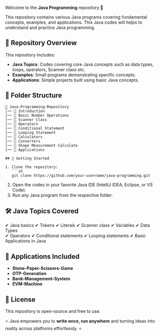 Welcome to the **Java Programming** repository 🍵

This repository contains various Java programs covering fundamental concepts, examples, and applications.
This Java codes will helps to understand and practice Java programming.

## 📌 Repository Overview

This repository includes:
- **Java Topics**: Codes covering core Java concepts such as data types, loops, operators, Scanner class etc.
- **Examples**: Small programs demonstrating specific concepts.
- **Applications**: Simple projects built using basic Java concepts.

## 📂 Folder Structure
```
📁 Java-Programming-Repository
│── 📂 Introduction             
│── 📂 Basic Number Operations               
│── 📂 Scanner Class
│── 📂 Operators
│── 📂 Conditional Statement
│── 📂 Looping Statement               
│── 📂 Calculators                 
│── 📂 Converters    
│── 📂 Shape Measurement Calculate 
│── 📂 Applications       

## 🚀 Getting Started

1. Clone the repository:
   ```sh
   git clone https://github.com/your-username/java-programming.git
   ```
2. Open the codes in your favorite Java IDE (IntelliJ IDEA, Eclipse, or VS Code).
3. Run any Java program from the respective folder.

## 🛠 Java Topics Covered

✔ Java basics
✔ Tokens
✔ Literals
✔ Scanner class
✔ Variables 
✔ Data Types  
✔ Operators
✔ Conditional statements 
✔ Looping statements 
✔ Basic Applications in Java  

## 📌 Applications Included
- **Stone-Paper-Scissors-Game**
- **OTP-Generation**
- **Bank-Management-System**
- **EVM-Machine**

## 📜 License
This repository is open-source and free to use. 

⭐ Java empowers you to **write once, run anywhere** and turning ideas into reality across platforms effortlessly. ⭐
